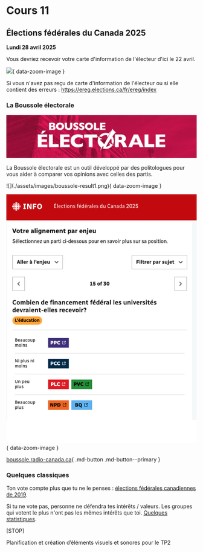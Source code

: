 # Cours 11

## Élections fédérales du Canada 2025

**Lundi 28 avril 2025**

Vous devriez recevoir votre carte d'information de l'électeur d'ici le 22 avril.

![](./assets/images/vote.jpg){ data-zoom-image }

Si vous n'avez pas reçu de carte d'information de l'électeur ou si elle contient des erreurs : <https://ereg.elections.ca/fr/ereg/index>

### La Boussole électorale

![](./assets/images/boussole.jpg)

La Boussole électorale est un outil développé par des politologues pour vous aider à comparer vos opinions avec celles des partis.

<div class="grid" markdown>
![](./assets/images/boussole-result1.png){ data-zoom-image }

![](./assets/images/boussole-result2.png){ data-zoom-image }
</div>

[boussole.radio-canada.ca](https://boussole.radio-canada.ca/){ .md-button .md-button--primary }

### Quelques classiques

Ton vote compte plus que tu ne le penses : [élections fédérales canadiennes de 2019](https://fr.wikipedia.org/wiki/%C3%89lections_f%C3%A9d%C3%A9rales_canadiennes_de_2019#:~:text=Apr%C3%A8s%20une%20campagne%20serr%C3%A9e%20entre,mais%20perd%20sa%20majorit%C3%A9%20absolue).

Si tu ne vote pas, personne ne défendra tes intérêts / valeurs. Les groupes qui votent le plus n'ont pas les mêmes intérêts que toi. [Quelques statistiques](https://www.elections.ca/content.aspx?section=res&dir=rec/part/tud&document=youth&lang=f).

[STOP]

Planification et création d’éléments visuels et sonores pour le
TP2